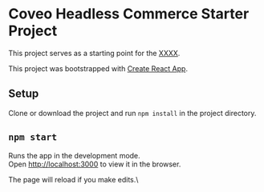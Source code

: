 # Coveo Headless Commerce Starter Project

This project serves as a starting point for the [XXXX](https://levelup.coveo.com/learn/courses/headless-tutorial).

This project was bootstrapped with [Create React App](https://github.com/facebook/create-react-app).

## Setup

Clone or download the project and run `npm install` in the project directory.

## `npm start`

Runs the app in the development mode.\
Open [http://localhost:3000](http://localhost:3000) to view it in the browser.

The page will reload if you make edits.\